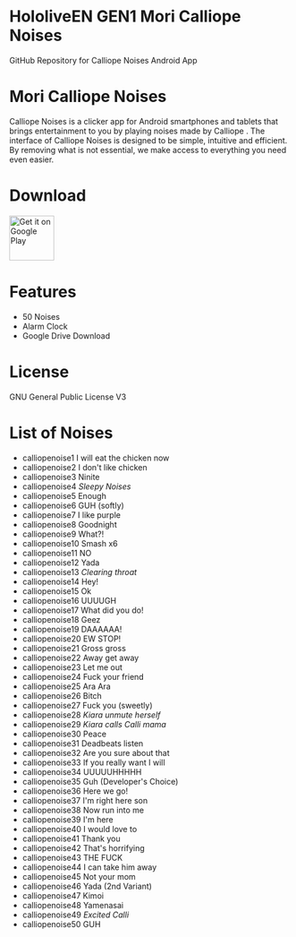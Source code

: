 # HololiveEN GEN1 Mori Calliope Noises 
 GitHub Repository for Calliope Noises Android App

# Mori Calliope Noises
Calliope Noises is a clicker app for Android smartphones and tablets that brings entertainment to you by playing noises made by Calliope .
The interface of Calliope Noises is designed to be simple, intuitive and efficient. By removing what is not essential, we make access to everything you need even easier.

# Download
[<img src="https://play.google.com/intl/en_us/badges/images/generic/en_badge_web_generic.png"
alt="Get it on Google Play"
height="80">](https://play.google.com/store/apps/details?id=com.yuzumin.calliopenoises)

# Features
* 50 Noises
* Alarm Clock
* Google Drive Download

# License
GNU General Public License V3

# List of Noises
* calliopenoise1  I will eat the chicken now
* calliopenoise2  I don't like chicken
* calliopenoise3  Ninite
* calliopenoise4  *Sleepy Noises*
* calliopenoise5  Enough
* calliopenoise6  GUH (softly)
* calliopenoise7  I like purple
* calliopenoise8  Goodnight
* calliopenoise9  What?!
* calliopenoise10 Smash x6
* calliopenoise11 NO
* calliopenoise12 Yada
* calliopenoise13 *Clearing throat*
* calliopenoise14 Hey!
* calliopenoise15 Ok
* calliopenoise16 UUUUGH
* calliopenoise17 What did you do!
* calliopenoise18 Geez
* calliopenoise19 DAAAAAA!
* calliopenoise20 EW STOP!
* calliopenoise21 Gross gross
* calliopenoise22 Away get away
* calliopenoise23 Let me out
* calliopenoise24 Fuck your friend
* calliopenoise25 Ara Ara
* calliopenoise26 Bitch
* calliopenoise27 Fuck you (sweetly)
* calliopenoise28 *Kiara unmute herself*
* calliopenoise29 *Kiara calls Calli mama*
* calliopenoise30 Peace
* calliopenoise31 Deadbeats listen
* calliopenoise32 Are you sure about that
* calliopenoise33 If you really want I will
* calliopenoise34 UUUUUHHHHH
* calliopenoise35 Guh (Developer's Choice)
* calliopenoise36 Here we go!
* calliopenoise37 I'm right here son
* calliopenoise38 Now run into me
* calliopenoise39 I'm here
* calliopenoise40 I would love to
* calliopenoise41 Thank you
* calliopenoise42 That's horrifying
* calliopenoise43 THE FUCK
* calliopenoise44 I can take him away
* calliopenoise45 Not your mom
* calliopenoise46 Yada (2nd Variant)
* calliopenoise47 Kimoi
* calliopenoise48 Yamenasai
* calliopenoise49 *Excited Calli*
* calliopenoise50 GUH
